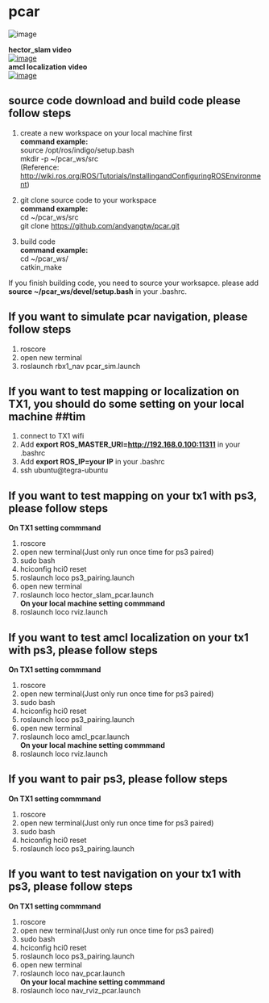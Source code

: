 # pcar

![image](https://github.com/andyangtw/pcar_ws/blob/master/pcar_image/20170612_104811.jpg)

**hector_slam video**<br/> 
[![image](http://img.youtube.com/vi/6vYtg7prtX8/0.jpg)](http://www.youtube.com/watch?v=6vYtg7prtX8)<br/>
**amcl localization video**<br/> 
[![image](http://img.youtube.com/vi/LBaiD47eCDw/0.jpg)](https://www.youtube.com/watch?v=LBaiD47eCDw)


## source code download and build code please follow steps ##
1. create a new workspace on your local machine first<br/>
**command example:**<br/>
   source /opt/ros/indigo/setup.bash<br/>
   mkdir -p ~/pcar_ws/src<br/>
(Reference: http://wiki.ros.org/ROS/Tutorials/InstallingandConfiguringROSEnvironment)

2. git clone source code to your workspace<br/>
**command example:**<br/>
   cd ~/pcar_ws/src<br/>
   git clone https://github.com/andyangtw/pcar.git

3. build code<br/>
**command example:**<br/>
   cd ~/pcar_ws/<br/>
   catkin_make

If you finish building code, you need to source your worksapce.
please add **source ~/pcar_ws/devel/setup.bash** in your .bashrc.

## If you want to simulate pcar navigation, please follow steps ##
1. roscore
2. open new terminal
3. roslaunch rbx1_nav pcar_sim.launch


## If you want to test mapping or localization on TX1, you should do some setting on your local machine ##tim
1. connect to TX1 wifi
2. Add **export ROS_MASTER_URI=http://192.168.0.100:11311** in your .bashrc 
3. Add **export ROS_IP=your IP** in your .bashrc 
4. ssh ubuntu@tegra-ubuntu

## If you want to test mapping on your tx1 with ps3, please follow steps ##
**On TX1 setting commmand**
1. roscore
2. open new terminal(Just only run once time for ps3 paired)
3. sudo bash
4. hciconfig hci0 reset
5. roslaunch loco ps3_pairing.launch
6. open new terminal
7. roslaunch loco hector_slam_pcar.launch<br/>
**On your local machine setting commmand**
1. roslaunch loco rviz.launch

## If you want to test amcl localization on your tx1 with ps3, please follow steps ##
**On TX1 setting commmand**
1. roscore
2. open new terminal(Just only run once time for ps3 paired)
3. sudo bash
4. hciconfig hci0 reset
5. roslaunch loco ps3_pairing.launch
6. open new terminal
7. roslaunch loco amcl_pcar.launch<br/>
**On your local machine setting commmand**
1. roslaunch loco rviz.launch

## If you want to pair ps3, please follow steps ##
**On TX1 setting commmand**
1. roscore
2. open new terminal(Just only run once time for ps3 paired)
3. sudo bash
4. hciconfig hci0 reset
5. roslaunch loco ps3_pairing.launch

## If you want to test navigation on your tx1 with ps3, please follow steps ##
**On TX1 setting commmand**
1. roscore
2. open new terminal(Just only run once time for ps3 paired)
3. sudo bash
4. hciconfig hci0 reset
5. roslaunch loco ps3_pairing.launch
6. open new terminal
7. roslaunch loco nav_pcar.launch<br/>
**On your local machine setting commmand**
1. roslaunch loco nav_rviz_pcar.launch
